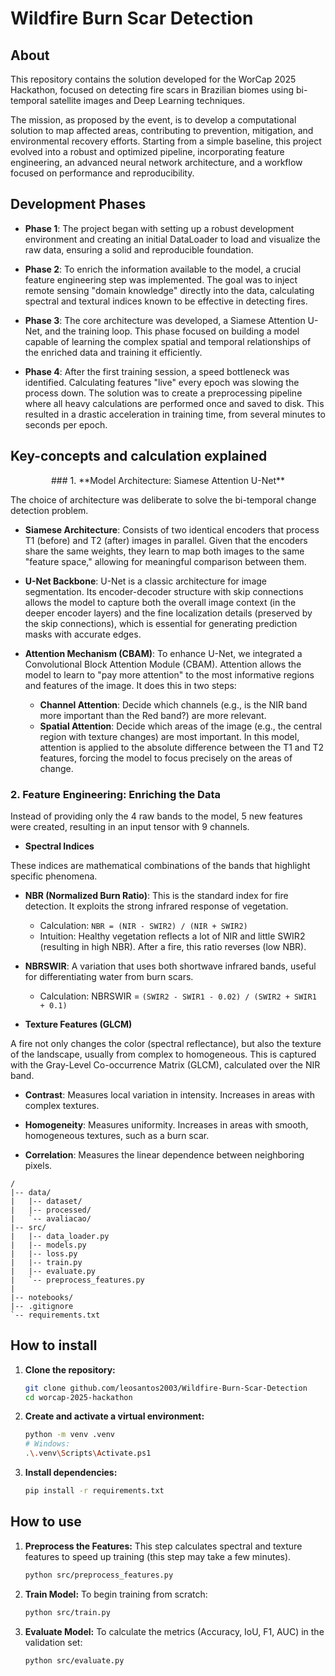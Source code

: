 # Wildfire Burn Scar Detection

## About

This repository contains the solution developed for the WorCap 2025 Hackathon, focused on detecting fire scars in Brazilian biomes using bi-temporal satellite images and Deep Learning techniques.

The mission, as proposed by the event, is to develop a computational solution to map affected areas, contributing to prevention, mitigation, and environmental recovery efforts. Starting from a simple baseline, this project evolved into a robust and optimized pipeline, incorporating feature engineering, an advanced neural network architecture, and a workflow focused on performance and reproducibility.

## Development Phases

* **Phase 1**: The project began with setting up a robust development environment and creating an initial DataLoader to load and visualize the raw data, ensuring a solid and reproducible foundation.

* **Phase 2**: To enrich the information available to the model, a crucial feature engineering step was implemented. The goal was to inject remote sensing "domain knowledge" directly into the data, calculating spectral and textural indices known to be effective in detecting fires.

* **Phase 3**: The core architecture was developed, a Siamese Attention U-Net, and the training loop. This phase focused on building a model capable of learning the complex spatial and temporal relationships of the enriched data and training it efficiently.

* **Phase 4**: After the first training session, a speed bottleneck was identified. Calculating features "live" every epoch was slowing the process down. The solution was to create a preprocessing pipeline where all heavy calculations are performed once and saved to disk. This resulted in a drastic acceleration in training time, from several minutes to seconds per epoch.

## Key-concepts and calculation explained

<div align="center">
   ### 1. **Model Architecture: Siamese Attention U-Net**
</div>

The choice of architecture was deliberate to solve the bi-temporal change detection problem.

* **Siamese Architecture**: Consists of two identical encoders that process T1 (before) and T2 (after) images in parallel. Given that the encoders share the same weights, they learn to map both images to the same "feature space," allowing for meaningful comparison between them.

* **U-Net Backbone**: U-Net is a classic architecture for image segmentation. Its encoder-decoder structure with skip connections allows the model to capture both the overall image context (in the deeper encoder layers) and the fine localization details (preserved by the skip connections), which is essential for generating prediction masks with accurate edges.

* **Attention Mechanism (CBAM)**: To enhance U-Net, we integrated a Convolutional Block Attention Module (CBAM). Attention allows the model to learn to "pay more attention" to the most informative regions and features of the image. It does this in two steps:

    * **Channel Attention**: Decide which channels (e.g., is the NIR band more important than the Red band?) are more relevant.
    * **Spatial Attention**: Decide which areas of the image (e.g., the central region with texture changes) are most important. In this model, attention is applied to the absolute difference between the T1 and T2 features, forcing the model to focus precisely on the areas of change.

### 2. **Feature Engineering: Enriching the Data**

Instead of providing only the 4 raw bands to the model, 5 new features were created, resulting in an input tensor with 9 channels.

* **Spectral Indices**

These indices are mathematical combinations of the bands that highlight specific phenomena.

   * **NBR (Normalized Burn Ratio)**: This is the standard index for fire detection. It exploits the strong infrared response of vegetation.

      * Calculation: `NBR = (NIR - SWIR2) / (NIR + SWIR2)`
      * Intuition: Healthy vegetation reflects a lot of NIR and little SWIR2 (resulting in high NBR). After a fire, this ratio reverses (low NBR).
    
   * **NBRSWIR**: A variation that uses both shortwave infrared bands, useful for differentiating water from burn scars.

      * Calculation: NBRSWIR = `(SWIR2 - SWIR1 - 0.02) / (SWIR2 + SWIR1 + 0.1)`

* **Texture Features (GLCM)**

A fire not only changes the color (spectral reflectance), but also the texture of the landscape, usually from complex to homogeneous. This is captured with the Gray-Level Co-occurrence Matrix (GLCM), calculated over the NIR band.

   * **Contrast**: Measures local variation in intensity. Increases in areas with complex textures.

   * **Homogeneity**: Measures uniformity. Increases in areas with smooth, homogeneous textures, such as a burn scar.

   * **Correlation**: Measures the linear dependence between neighboring pixels.

```
/
|-- data/
|   |-- dataset/
|   |-- processed/
|   `-- avaliacao/
|-- src/
|   |-- data_loader.py
|   |-- models.py
|   |-- loss.py
|   |-- train.py
|   |-- evaluate.py
|   `-- preprocess_features.py
|   
|-- notebooks/
|-- .gitignore
`-- requirements.txt
```

## How to install

1. **Clone the repository:**
    ```bash
    git clone github.com/leosantos2003/Wildfire-Burn-Scar-Detection
    cd worcap-2025-hackathon
    ```

2. **Create and activate a virtual environment:**
    ```bash
    python -m venv .venv
    # Windows:
    .\.venv\Scripts\Activate.ps1
    ```

3.  **Install dependencies:**
    ```bash
    pip install -r requirements.txt
    ```

## How to use

1.  **Preprocess the Features:** This step calculates spectral and texture features to speed up training (this step may take a few minutes).
    ```bash
    python src/preprocess_features.py
    ```

2.  **Train Model:** To begin training from scratch:
    ```bash
    python src/train.py
    ```

3.  **Evaluate Model:** To calculate the metrics (Accuracy, IoU, F1, AUC) in the validation set:
    ```bash
    python src/evaluate.py
    ```
